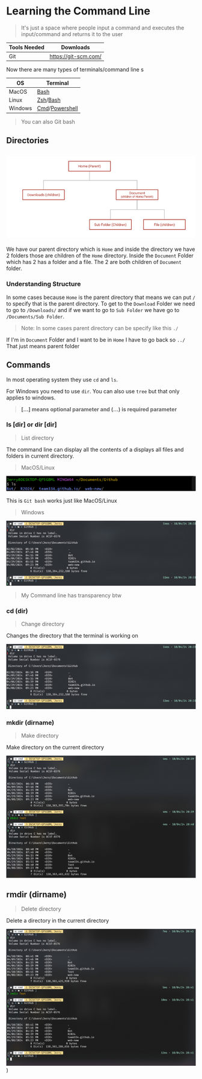 # Learning the Command Line

> It's just a space where people input a command and executes the input/command and returns it to the user



| Tools Needed | Downloads            |
| ------------ | -------------------- |
| Git          | https://git-scm.com/ |

Now there are many types of terminals/command line s

| OS      | Terminal       |
| ------- | -------------- |
| MacOS   | [Bash](https://www.gnu.org/software/bash/)           |
| Linux   | [Zsh](https://www.zsh.org/)/[Bash](https://www.gnu.org/software/bash)       |
| Windows | [Cmd](https://learn.microsoft.com/en-us/windows-server/administration/windows-commands/cmd)/[Powershell](https://learn.microsoft.com/en-us/powershell/) |

>  You can also Git bash



## Directories

## ![Directory Structure](./src/00//directories.png)

We have our parent directory which is `Home` and inside the directory we have 2 folders those are children of the `Home` directory. Inside the `Document` Folder which has 2 has a folder and a file. The 2 are both children of `Document` folder.



### Understanding Structure

In some cases because `Home` is the parent directory that means we can put `/` to specify that is the parent directory. To get to the `Download` Folder we need to go to `/Downloads/` and if we want to go to `Sub Folder` we have go to `/Documents/Sub Folder`.

> Note: In some cases parent directory can be specify like this `./`

If I'm in `Document` Folder and I want to be in `Home` I have to go back so `../` That just means parent folder



## Commands

In most operating system they use `cd` and `ls`. 

For Windows you need to use `dir`. You can also use `tree` but that only applies to windows.



> **[...] means optional parameter and (...) is required parameter**



### ls [dir] or dir [dir]

> List directory

The command line can display all the contents of a displays all files and folders in current directory.

> MacOS/Linux

![ls](./src/00//ls.png)

This is `Git bash` works just like MacOS/Linux

> Windows

![dir](./src/00//dir.png)

> My Command line has transparency btw

### cd (dir)

> Change directory

Changes the directory that the terminal is working on

![](./src/00//dir.png)



### mkdir (dirname)

> Make directory

Make directory on the current directory

![mkdir](./src/00//mkdir.png)

## rmdir (dirname)

> Delete directory

Delete a directory in the current directory

![rmdir](./src/00/rmdir.png))
